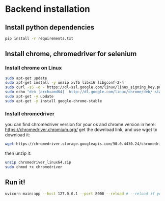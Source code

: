 # Backend installation

## Install python dependencies
```bash
pip install -r requirements.txt
```

## Install chrome, chromedriver for selenium
### Install chrome on Linux
```bash
sudo apt-get update
sudo apt-get install -y unzip xvfb libxi6 libgconf-2-4
sudo curl -sS -o - https://dl-ssl.google.com/linux/linux_signing_key.pub | apt-key add
sudo echo "deb [arch=amd64]  http://dl.google.com/linux/chrome/deb/ stable main" >> /etc/apt/sources.list.d/google-chrome.list
sudo apt-get -y update
sudo apt-get -y install google-chrome-stable
```

### Install chromedriver
you can find chromedriver version for your os and chrome version in here: https://chromedriver.chromium.org/
get the download link, and use wget to download it:
```bash
wget https://chromedriver.storage.googleapis.com/90.0.4430.24/chromedriver_linux64.zip
```
then unzip it:
```bash
unzip chromedriver_linux64.zip
sudo chmod +x chromedriver
```

## Run it!
```bash
uvicorn main:app --host 127.0.0.1 --port 8000 --reload # --reload if you want hot reloading
```